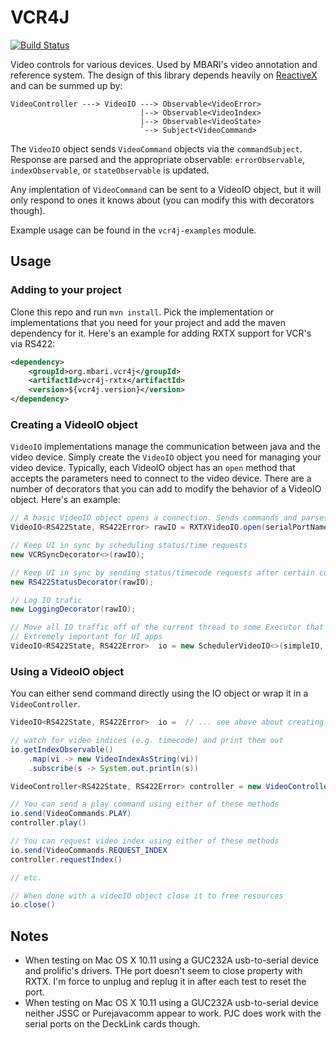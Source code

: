 # VCR4J

[![Build Status](https://travis-ci.org/mbari-media-management/vcr4j.svg?branch=master)](https://travis-ci.org/mbari-media-management/vcr4j)

Video controls for various devices. Used by MBARI's video annotation and reference system. The design of this library depends heavily on [ReactiveX](https://github.com/ReactiveX/RxJava) and can be summed up by:

```
VideoController ---> VideoIO ---> Observable<VideoError>
                             |--> Observable<VideoIndex>
                             |--> Observable<VideoState>
                             `--> Subject<VideoCommand>
```

The `VideoIO` object sends `VideoCommand` objects via the `commandSubject`. Response are parsed and the appropriate observable: `errorObservable`, `indexObservable`, or `stateObservable` is updated. 

Any implentation of `VideoCommand` can be sent to a VideoIO object, but it will only respond to ones it knows about (you can modify this with decorators though).

Example usage can be found in the `vcr4j-examples` module.

## Usage

### Adding to your project  
Clone this repo and run `mvn install`. Pick the implementation or implementations that you need for your project and add the maven dependency for it. Here's an example for adding RXTX support for VCR's via RS422:

```xml
<dependency>
    <groupId>org.mbari.vcr4j</groupId>
    <artifactId>vcr4j-rxtx</artifactId>
    <version>${vcr4j.version}</version>
</dependency>
```

### Creating a VideoIO object
`VideoIO` implementations manage the communication between java and the video device.  Simply create the `VideoIO` object you need for managing your video device. Typically, each VideoIO object has an `open` method that accepts the parameters need to connect to the video device. There are a number of decorators that you can add to modify the behavior of a VideoIO object. Here's an example:

```java
// A basic VideoIO object opens a connection. Sends commands and parses responses. 
VideoIO<RS422State, RS422Error> rawIO = RXTXVideoIO.open(serialPortName);

// Keep UI in sync by scheduling status/time requests
new VCRSyncDecorator<>(rawIO);

// Keep UI in sync by sending status/timecode requests after certain commands
new RS422StatusDecorator(rawIO);

// Log IO trafic
new LoggingDecorator(rawIO);

// Move all IO traffic off of the current thread to some Executor that you specify. 
// Extremely important for UI apps
VideoIO<RS422State, RS422Error>  io = new SchedulerVideoIO<>(simpleIO, Executors.newCachedThreadPool());

```

### Using a VideoIO object

You can either send command directly using the IO object or wrap it in a `VideoController`.

```java
VideoIO<RS422State, RS422Error>  io =  // ... see above about creating one

// watch for video indices (e.g. timecode) and print them out
io.getIndexObservable()
    .map(vi -> new VideoIndexAsString(vi))
    .subscribe(s -> System.out.println(s))

VideoController<RS422State, RS422Error> controller = new VideoController(io);

// You can send a play command using either of these methods
io.send(VideoCommands.PLAY)
controller.play()

// You can request video index using either of these methods
io.send(VideoCommands.REQUEST_INDEX
controller.requestIndex()

// etc.

// When done with a videoIO object close it to free resources
io.close()

```


## Notes

- When testing on Mac OS X 10.11 using a GUC232A usb-to-serial device and prolific's drivers. THe port doesn't seem to close property with RXTX. I'm force to unplug and replug it in after each test to reset the port.
- When testing on Mac OS X 10.11 using a GUC232A usb-to-serial device neither JSSC or Purejavacomm appear to work. PJC does work with the serial ports on the DeckLink cards though.
